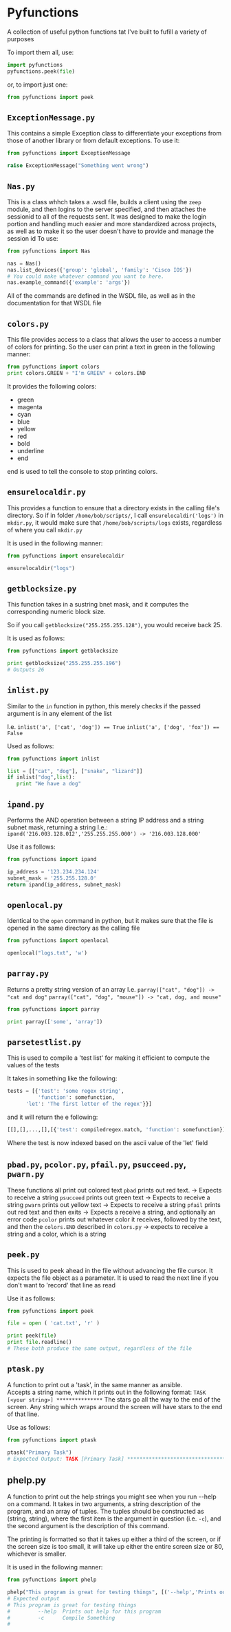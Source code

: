 # Pyfunctions
A collection of useful  python functions tat I've built to fufill a variety of purposes

To import them all, use:
```python
import pyfunctions
pyfunctions.peek(file)
```

or, to import just one:
```python
from pyfunctions import peek
```

## `ExceptionMessage.py`
This contains a simple Exception class to differentiate your exceptions from those of another library or from default exceptions.
To use it:
```python
from pyfunctions import ExceptionMessage

raise ExceptionMessage("Something went wrong")
```

## `Nas.py`
This is a class whhch takes a .wsdl file, builds a client using the `zeep` module, and then logins to the server specified, and then attaches the sessionid to all of the requests sent.
It was designed to make the login portion and handling much easier and more standardized across projects, as well as to make it so the user doesn't have to provide and manage the session id
To use:
```python
from pyfunctions import Nas

nas = Nas()
nas.list_devices({'group': 'global', 'family': 'Cisco IOS'})
# You could make whatever command you want to here.
nas.example_command({'example': 'args'})
```

All of the commands are defined in the  WSDL file, as well as in the documentation for that WSDL file

## `colors.py`
This file provides access to a class that allows the user to access a number of colors for printing.
So the user can print a text in green in the following manner:
```python
from pyfunctions import colors
print colors.GREEN + "I'm GREEN" + colors.END
```

It provides the following colors:
* green
* magenta
* cyan
* blue
* yellow
* red
* bold
* underline
* end

end is used to tell the console to stop printing colors.

## `ensurelocaldir.py`
This provides a function to ensure that a directory exists in the calling file's directory.
So if in folder `/home/bob/scripts/`, I call `ensurelocaldir('logs')` in `mkdir.py`, it would make sure that `/home/bob/scripts/logs` exists, regardless of where you call `mkdir.py`

It is used in the following manner:
```python
from pyfunctions import ensurelocaldir

ensurelocaldir("logs")
```

## `getblocksize.py`
This function takes in a sustring bnet mask, and it computes the corresponding numeric block size.

So if you call `getblocksize("255.255.255.128")`, you would receive back 25.

It is used as follows:
```python
from pyfunctions import getblocksize

print getblocksize("255.255.255.196")
# Outputs 26
```

## `inlist.py`
Similar to the `in` function in python, this merely checks if the passed argument is in any element of the list

I.e.
`inlist('a', ['cat', 'dog']) == True`
`inlist('a', ['dog', 'fox']) == False`

Used as follows:
```python
from pyfunctions import inlist

list = [["cat", "dog"], ["snake", "lizard"]]
if inlist("dog",list):
   print "We have a dog"
```

## `ipand.py`
Performs the AND operation between a string IP address and a string subnet mask, returning a string
I.e.:
`ipand('216.003.128.012','255.255.255.000') -> '216.003.128.000'`

Use it as follows:
```python
from pyfunctions import ipand

ip_address = '123.234.234.124'
subnet_mask = '255.255.128.0'
return ipand(ip_address, subnet_mask)
```

## `openlocal.py`
Identical to the `open` command in python, but it makes sure that the file is opened in the same directory as the calling file

```python
from pyfunctions import openlocal

openlocal("logs.txt", 'w')
```

## `parray.py`
Returns a pretty string version of an array
I.e.
`parray(["cat", "dog"]) -> "cat and dog"` 
`parray(["cat", "dog", "mouse"]) -> "cat, dog, and mouse"`

```python
from pyfunctions import parray

print parray(['some', 'array'])
```

## `parsetestlist.py`
This is used to compile a 'test list' for making it efficient to compute the values of the tests

It takes in something like the following:
```python
tests = [{'test': 'some regex string',
          'function': somefunction,
	  'let': 'The first letter of the regex'}}]
```

and it will return the e following:
```python
[[],[],...,[],[{'test': compiledregex.match, 'function': somefunction}],[],...,[]]
```
Where the test is now indexed based on the ascii value of the 'let' field

## `pbad.py`, `pcolor.py`, `pfail.py`, `psucceed.py`, `pwarn.py`
These functions all print out colored text
`pbad` prints out red text. -> Expects to receive a string
`psucceed` prints out green text -> Expects to receive a string
`pwarn` prints out yellow text -> Expects to receive a string
`pfail` prints out red text and then exits -> Expects a receive a string, and optionally an error code
`pcolor` prints out whatever color it receives, followed by the text, and then the `colors.END` described in `colors.py` -> expects to receive a string and a color, which is a string

## `peek.py`
This is used to peek ahead in the file without advancing the file cursor. It expects the file object as a parameter.
It is used to read the next line if you don't want to 'record' that line as read

Use it as follows:
```python
from pyfunctions import peek

file = open ( 'cat.txt', 'r' )

print peek(file)
print file.readline()
# These both produce the same output, regardless of the file
```

## `ptask.py`
A function to print out a 'task', in the same manner as ansible.   
Accepts a string name, which it prints out in the following format:
`TASK [<your string>] ***************`
The stars go all the way to the end of the screen. Any string which wraps around the screen will have stars to the end of that line.

Use as follows:
```python
from pyfunctions import ptask

ptask("Primary Task")
# Expected Output: TASK [Primary Task] **************************************...
```

## phelp.py
A function to print out the help strings you might see when you run --help on a command. It takes in two arguments,
a string description of the program, and an array of tuples. The tuples should be constructed as (string, string), where the first item is the argument in question (i.e. `-c`), and the second argument is the description of this command.

The printing is formatted so that it takes up either a third of the screen, or if the screen size is too small, it will take up either the entire screen size or 80, whichever is smaller.

It is used in the following manner:
```python
from pyfunctions import phelp

phelp("This program is great for testing things", [('--help','Prints out help for this program'),('-c','Compile something')])
# Expected output
# This program is great for testing things
#         --help  Prints out help for this program
#         -c      Compile Something
#
```